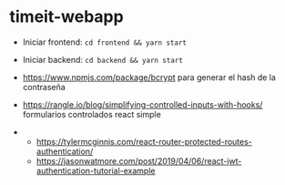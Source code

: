 # timeit-webapp

- Iniciar frontend: `cd frontend && yarn start`
- Iniciar backend: `cd backend && yarn start`


- https://www.npmjs.com/package/bcrypt para generar el hash de la contraseña
- https://rangle.io/blog/simplifying-controlled-inputs-with-hooks/ formularios controlados react simple
- 
    - https://tylermcginnis.com/react-router-protected-routes-authentication/ 
    - https://jasonwatmore.com/post/2019/04/06/react-jwt-authentication-tutorial-example